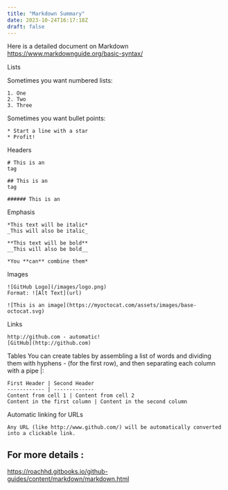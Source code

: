 ```yaml
---
title: "Markdown Summary"
date: 2023-10-24T16:17:18Z
draft: false
---
```


Here is a detailed document on Markdown
https://www.markdownguide.org/basic-syntax/


Lists

Sometimes you want numbered lists:
```
1. One
2. Two
3. Three
```
Sometimes you want bullet points:
```
* Start a line with a star
* Profit!
```

Headers
```
# This is an 
tag

## This is an 
tag

###### This is an 
```

Emphasis
```
*This text will be italic*
_This will also be italic_

**This text will be bold**
__This will also be bold__

*You **can** combine them*
```

Images
```
![GitHub Logo](/images/logo.png)
Format: ![Alt Text](url)

![This is an image](https://myoctocat.com/assets/images/base-octocat.svg)
```

Links
```
http://github.com - automatic!
[GitHub](http://github.com)
```

Tables
You can create tables by assembling a list of words and dividing them with hyphens - (for the first row), and then separating each column with a pipe |:
```
First Header | Second Header
------------ | -------------
Content from cell 1 | Content from cell 2
Content in the first column | Content in the second column
```

Automatic linking for URLs
```
Any URL (like http://www.github.com/) will be automatically converted into a clickable link.
```

## For more details :
https://roachhd.gitbooks.io/github-guides/content/markdown/markdown.html
